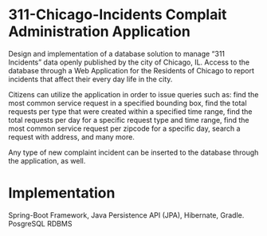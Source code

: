 # 311-Chicago-Incidents Complait Administration Application

Design and implementation of a database solution to manage “311 Incidents” data openly published by the city of Chicago, IL. 
Access to the database through a Web Application for the Residents of Chicago to report incidents that affect their every day life in the city. 

Citizens can utilize the application in order to issue queries such as: find the most common service request in a specified bounding box, find the total requests per type that were created within a specified time range, find the total requests per day for a specific request type and time range, find the most common service request per zipcode for a specific day, search a request with address, and many more. 

Any type of new complaint incident can be inserted to the database through the application, as well. 

# Implementation

Spring-Boot Framework, Java Persistence API (JPA), Hibernate, Gradle. PosgreSQL RDBMS 
